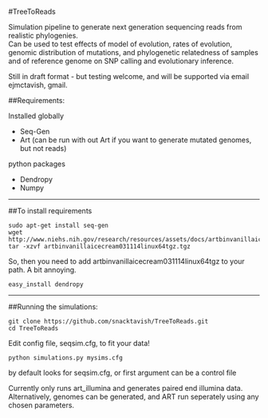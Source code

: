 #TreeToReads

Simulation pipeline to generate next generation sequencing reads from realistic phylogenies.  
Can be used to test effects of model of evolution, rates of evolution, 
genomic distribution of mutations, and phylogenetic relatedness of samples and of reference genome 
on SNP calling and evolutionary inference.  

Still in draft format - but testing welcome, and will be supported via email ejmctavish, gmail.  

##Requirements:

Installed globally
-   Seq-Gen
-   Art
(can be run with out Art if you want to generate mutated genomes, but not reads)

python packages
-   Dendropy
-   Numpy


-------------------------

##To install requirements


    sudo apt-get install seq-gen
    wget http://www.niehs.nih.gov/research/resources/assets/docs/artbinvanillaicecream031114linux64tgz.tgz
    tar -xzvf artbinvanillaicecream031114linux64tgz.tgz
So, then you need to add artbinvanillaicecream031114linux64tgz to your path. A bit annoying.

    easy_install dendropy

-----------------------------------------------------------
##Running the simulations:

    git clone https://github.com/snacktavish/TreeToReads.git
    cd TreeToReads

Edit config file, seqsim.cfg, to fit your data!

    python simulations.py mysims.cfg

by default looks for seqsim.cfg, or first argument can be a control file

Currently only runs art_illumina and generates paired end illumina data.
Alternatively, genomes can be generated, and ART run seperately using any chosen parameters.
